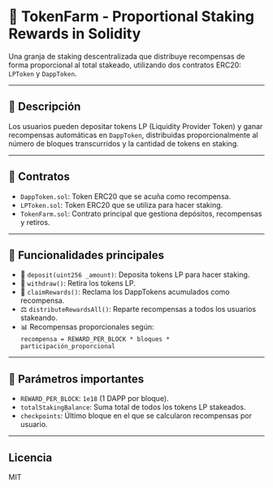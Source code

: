 # 🌾 TokenFarm - Proportional Staking Rewards in Solidity

Una granja de staking descentralizada que distribuye recompensas de forma proporcional al total stakeado, utilizando dos contratos ERC20: `LPToken` y `DappToken`.

---

## 📌 Descripción

Los usuarios pueden depositar tokens LP (Liquidity Provider Token) y ganar recompensas automáticas en `DappToken`, distribuidas proporcionalmente al número de bloques transcurridos y la cantidad de tokens en staking.

---

## 🔧 Contratos

- `DappToken.sol`: Token ERC20 que se acuña como recompensa.
- `LPToken.sol`: Token ERC20 que se utiliza para hacer staking.
- `TokenFarm.sol`: Contrato principal que gestiona depósitos, recompensas y retiros.

---

## 🚀 Funcionalidades principales

- 🥩 `deposit(uint256 _amount)`: Deposita tokens LP para hacer staking.
- 🌿 `withdraw()`: Retira los tokens LP.
- 🎁 `claimRewards()`: Reclama los DappTokens acumulados como recompensa.
- ⚖️ `distributeRewardsAll()`: Reparte recompensas a todos los usuarios stakeando.
- 📊 Recompensas proporcionales según:  
  `recompensa = REWARD_PER_BLOCK * bloques * participación_proporcional`

---

## 📜 Parámetros importantes

- `REWARD_PER_BLOCK`: `1e18` (1 DAPP por bloque).
- `totalStakingBalance`: Suma total de todos los tokens LP stakeados.
- `checkpoints`: Último bloque en el que se calcularon recompensas por usuario.

---

## Licencia

MIT